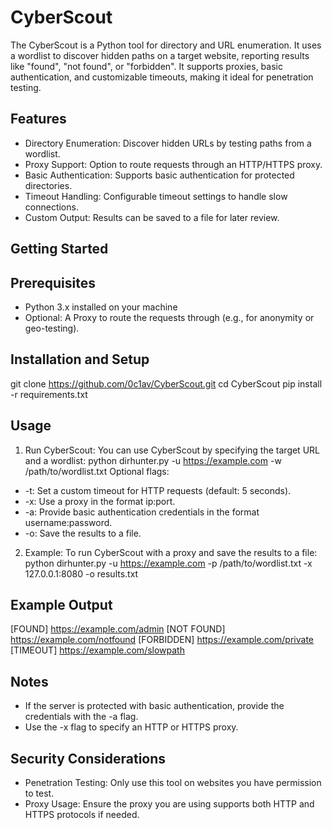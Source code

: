 # CyberScout
The CyberScout is a Python tool for directory and URL enumeration. It uses a wordlist to discover hidden paths on a target website, reporting results like "found", "not found", or "forbidden". It supports proxies, basic authentication, and customizable timeouts, making it ideal for penetration testing.

## Features
- Directory Enumeration: Discover hidden URLs by testing paths from a wordlist.
- Proxy Support: Option to route requests through an HTTP/HTTPS proxy.
- Basic Authentication: Supports basic authentication for protected directories.
- Timeout Handling: Configurable timeout settings to handle slow connections.
- Custom Output: Results can be saved to a file for later review.

## Getting Started
## Prerequisites
- Python 3.x installed on your machine
- Optional: A Proxy to route the requests through (e.g., for anonymity or geo-testing).

## Installation and Setup
git clone https://github.com/0c1av/CyberScout.git
cd CyberScout
pip install -r requirements.txt

## Usage
1. Run CyberScout: You can use CyberScout by specifying the target URL and a wordlist: python dirhunter.py -u https://example.com -w /path/to/wordlist.txt
Optional flags:
- -t: Set a custom timeout for HTTP requests (default: 5 seconds).
- -x: Use a proxy in the format ip:port.
- -a: Provide basic authentication credentials in the format username:password.
- -o: Save the results to a file.
2. Example: To run CyberScout with a proxy and save the results to a file:
  python dirhunter.py -u https://example.com -p /path/to/wordlist.txt -x 127.0.0.1:8080 -o results.txt

## Example Output
[FOUND] https://example.com/admin
[NOT FOUND] https://example.com/notfound
[FORBIDDEN] https://example.com/private
[TIMEOUT] https://example.com/slowpath

## Notes
- If the server is protected with basic authentication, provide the credentials with the -a flag.
- Use the -x flag to specify an HTTP or HTTPS proxy.

## Security Considerations
- Penetration Testing: Only use this tool on websites you have permission to test.
- Proxy Usage: Ensure the proxy you are using supports both HTTP and HTTPS protocols if needed.
